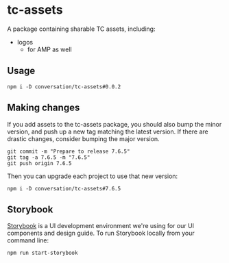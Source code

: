# tc-assets

A package containing sharable TC assets, including:

- logos
  - for AMP as well

## Usage

    npm i -D conversation/tc-assets#0.0.2

## Making changes

If you add assets to the tc-assets package, you should also bump the minor version, and push up a new tag matching the latest version. If there are drastic changes, consider bumping the major version.

    git commit -m "Prepare to release 7.6.5"
    git tag -a 7.6.5 -m "7.6.5"
    git push origin 7.6.5

Then you can upgrade each project to use that new version:

    npm i -D conversation/tc-assets#7.6.5

## Storybook

[Storybook](https://storybook.js.org/) is a UI development environment we're using for our UI
components and design guide. To run Storybook locally from your command line:

    npm run start-storybook

